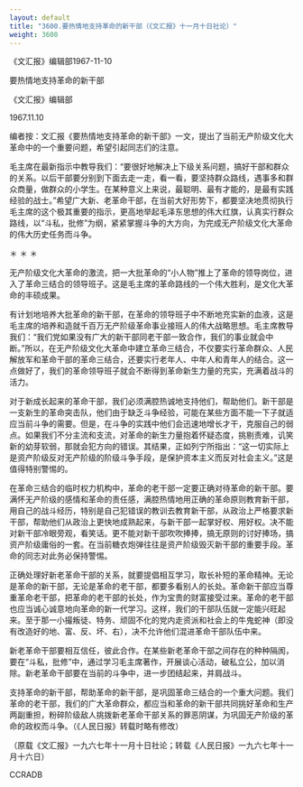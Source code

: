```yaml
---
layout: default
title: "3600.要热情地支持革命的新干部（《文汇报》十一月十日社论）"
weight: 3600
---
```


《文汇报》编辑部1967-11-10

要热情地支持革命的新干部

《文汇报》编辑部

1967.11.10

编者按：文汇报《要热情地支持革命的新干部》一文，提出了当前无产阶级文化大革命中的一个重要问题，希望引起同志们的注意。

毛主席在最新指示中教导我们：“要很好地解决上下级关系问题，搞好干部和群众的关系。以后干部要分别到下面去走一走，看一看，要坚持群众路线，遇事多和群众商量，做群众的小学生。在某种意义上来说，最聪明、最有才能的，是最有实践经验的战士。”希望广大新、老革命干部，在当前大好形势下，都要坚决地贯彻执行毛主席的这个极其重要的指示，更高地举起毛泽东思想的伟大红旗，认真实行群众路线，以“斗私，批修”为纲，紧紧掌握斗争的大方向，为完成无产阶级文化大革命的伟大历史任务而斗争。

＊              ＊              ＊

无产阶级文化大革命的激流，把一大批革命的“小人物”推上了革命的领导岗位，进入了革命三结合的领导班子。这是毛主席的革命路线的一个伟大胜利，是文化大革命的丰硕成果。

有计划地培养大批革命的新干部，在革命的领导班子中不断地充实新的血液，这是毛主席的培养和造就千百万无产阶级革命事业接班人的伟大战略思想。毛主席教导我们：“我们党如果没有广大的新干部同老干部一致合作，我们的事业就会中断。”所以，在无产阶级文化大革命中建立革命三结合，不仅要实行革命群众、人民解放军和革命干部的革命三结合，还要实行老年人、中年人和青年人的结合。这一点做好了，我们的革命领导班子就会不断得到革命新生力量的充实，充满着战斗的活力。

对于新成长起来的革命干部，我们必须满腔热诚地支持他们，帮助他们。新干部是一支新生的革命突击队，他们由于缺乏斗争经验，可能在某些方面不能一下子就适应当前斗争的需要。但是，在斗争的实践中他们会迅速地增长才干，克服自己的弱点。如果我们不分主流和支流，对革命的新生力量抱着怀疑态度，挑剔责难，讥笑新的幼芽软弱，那就会犯方向的错误。其结果，正如列宁所指出：“这一切实际上是资产阶级反对无产阶级的阶级斗争手段，是保护资本主义而反对社会主义。”这是值得特别警惕的。

在革命三结合的临时权力机构中，革命的老干部一定要正确对待革命的新干部。要满怀无产阶级的感情和革命的责任感，满腔热情地用正确的革命原则教育新干部，用自己的战斗经历，特别是自己犯错误的教训去教育新干部，从政治上严格要求新干部，帮助他们从政治上更快地成熟起来，与新干部一起掌好权、用好权。决不能对新干部冷眼旁观，看笑话。更不能对新干部吹吹捧捧，搞无原则的讨好捧场，搞资产阶级庸俗的一套。在当前糖衣炮弹往往是资产阶级毁灭新干部的重要手段。革命的同志对此务必保持警惕。

正确处理好新老革命干部的关系，就要提倡相互学习，取长补短的革命精神。无论是革命的新干部，无论是革命的老干部，都要多看别人的长处。革命新干部应当尊重革命老干部，把革命的老干部的长处，作为宝贵的财富接受过来。革命的老干部也应当诚心诚意地向革命的新一代学习。这样，我们的干部队伍就一定能兴旺起来。至于那一小撮叛徒、特务、顽固不化的党内走资派和社会上的牛鬼蛇神（即没有改造好的地、富、反、坏、右），决不允许他们混进革命干部队伍中来。

新老革命干部要相互信任，彼此合作。在某些新老革命干部之间存在的种种隔阂，要在“斗私，批修”中，通过学习毛主席著作，开展谈心活动，破私立公，加以消除。新老革命干部要在当前的斗争中，进一步团结起来，并肩战斗。

支持革命的新干部，帮助革命的新干部，是巩固革命三结合的一个重大问题。我们革命的老干部，我们的广大革命群众，都应当和革命的新干部共同挑好革命和生产两副重担，粉碎阶级敌人挑拨新老革命干部关系的罪恶阴谋，为巩固无产阶级的革命的政权而斗争。（《人民日报》转载时略有修改）

（原载《文汇报》一九六七年十一月十日社论；转载《人民日报》一九六七年十一月十六日）

CCRADB

